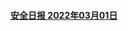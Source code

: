 #### [安全日报 2022年03月01日](https://github.com/hetianlab/secnewstoday/blob/master/Mar.2022/secnews-20220301.md)
